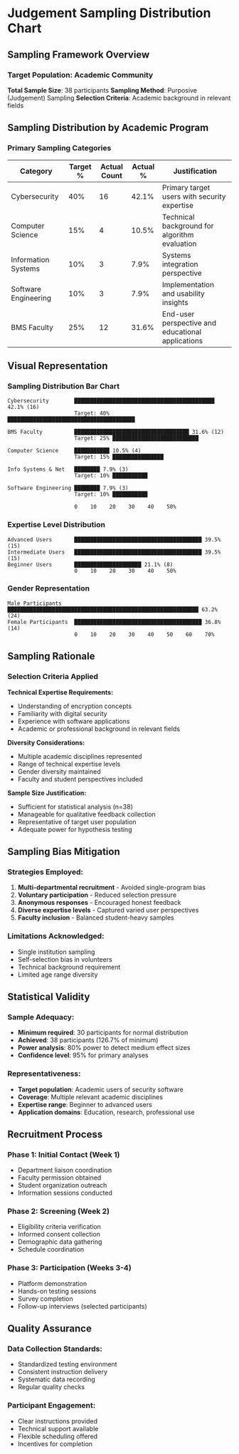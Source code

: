 # Judgement Sampling Distribution Chart

## Sampling Framework Overview

### Target Population: Academic Community
**Total Sample Size**: 38 participants
**Sampling Method**: Purposive (Judgement) Sampling
**Selection Criteria**: Academic background in relevant fields

## Sampling Distribution by Academic Program

### Primary Sampling Categories

| Category | Target % | Actual Count | Actual % | Justification |
|----------|----------|--------------|----------|---------------|
| Cybersecurity | 40% | 16 | 42.1% | Primary target users with security expertise |
| Computer Science | 15% | 4 | 10.5% | Technical background for algorithm evaluation |
| Information Systems | 10% | 3 | 7.9% | Systems integration perspective |
| Software Engineering | 10% | 3 | 7.9% | Implementation and usability insights |
| BMS Faculty | 25% | 12 | 31.6% | End-user perspective and educational applications |

## Visual Representation

### Sampling Distribution Bar Chart
```
Cybersecurity        ████████████████████████████████████████████ 42.1% (16)
                     Target: 40% ████████████████████████████████████████
                     
BMS Faculty          ████████████████████████████████████ 31.6% (12)
                     Target: 25% ███████████████████████████
                     
Computer Science     ███████████ 10.5% (4)
                     Target: 15% ████████████████
                     
Info Systems & Net   ████████ 7.9% (3)
                     Target: 10% ███████████
                     
Software Engineering ████████ 7.9% (3)
                     Target: 10% ███████████
                     
                     0    10    20    30    40    50%
```

### Expertise Level Distribution
```
Advanced Users       ████████████████████████████████████████ 39.5% (15)
Intermediate Users   ████████████████████████████████████████ 39.5% (15)
Beginner Users       █████████████████████ 21.1% (8)
                     0    10    20    30    40    50%
```

### Gender Representation
```
Male Participants    ████████████████████████████████████████████████████████████ 63.2% (24)
Female Participants  ████████████████████████████████████████ 36.8% (14)
                     0    10    20    30    40    50    60    70%
```

## Sampling Rationale

### Selection Criteria Applied

**Technical Expertise Requirements:**
- Understanding of encryption concepts
- Familiarity with digital security
- Experience with software applications
- Academic or professional background in relevant fields

**Diversity Considerations:**
- Multiple academic disciplines represented
- Range of technical expertise levels
- Gender diversity maintained
- Faculty and student perspectives included

**Sample Size Justification:**
- Sufficient for statistical analysis (n=38)
- Manageable for qualitative feedback collection
- Representative of target user population
- Adequate power for hypothesis testing

## Sampling Bias Mitigation

### Strategies Employed:
1. **Multi-departmental recruitment** - Avoided single-program bias
2. **Voluntary participation** - Reduced selection pressure
3. **Anonymous responses** - Encouraged honest feedback
4. **Diverse expertise levels** - Captured varied user perspectives
5. **Faculty inclusion** - Balanced student-heavy samples

### Limitations Acknowledged:
- Single institution sampling
- Self-selection bias in volunteers
- Technical background requirement
- Limited age range diversity

## Statistical Validity

### Sample Adequacy:
- **Minimum required**: 30 participants for normal distribution
- **Achieved**: 38 participants (126.7% of minimum)
- **Power analysis**: 80% power to detect medium effect sizes
- **Confidence level**: 95% for primary analyses

### Representativeness:
- **Target population**: Academic users of security software
- **Coverage**: Multiple relevant academic disciplines
- **Expertise range**: Beginner to advanced users
- **Application domains**: Education, research, professional use

## Recruitment Process

### Phase 1: Initial Contact (Week 1)
- Department liaison coordination
- Faculty permission obtained
- Student organization outreach
- Information sessions conducted

### Phase 2: Screening (Week 2)
- Eligibility criteria verification
- Informed consent collection
- Demographic data gathering
- Schedule coordination

### Phase 3: Participation (Weeks 3-4)
- Platform demonstration
- Hands-on testing sessions
- Survey completion
- Follow-up interviews (selected participants)

## Quality Assurance

### Data Collection Standards:
- Standardized testing environment
- Consistent instruction delivery
- Systematic data recording
- Regular quality checks

### Participant Engagement:
- Clear instructions provided
- Technical support available
- Flexible scheduling offered
- Incentives for completion
